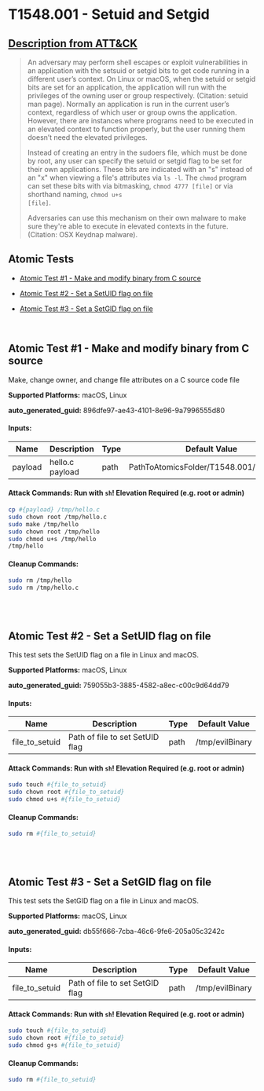 # T1548.001 - Setuid and Setgid
## [Description from ATT&CK](https://attack.mitre.org/techniques/T1548/001)
<blockquote>An adversary may perform shell escapes or exploit vulnerabilities in an application with the setsuid or setgid bits to get code running in a different user’s context. On Linux or macOS, when the setuid or setgid bits are set for an application, the application will run with the privileges of the owning user or group respectively. (Citation: setuid man page). Normally an application is run in the current user’s context, regardless of which user or group owns the application. However, there are instances where programs need to be executed in an elevated context to function properly, but the user running them doesn’t need the elevated privileges.

Instead of creating an entry in the sudoers file, which must be done by root, any user can specify the setuid or setgid flag to be set for their own applications. These bits are indicated with an "s" instead of an "x" when viewing a file's attributes via <code>ls -l</code>. The <code>chmod</code> program can set these bits with via bitmasking, <code>chmod 4777 [file]</code> or via shorthand naming, <code>chmod u+s [file]</code>.

Adversaries can use this mechanism on their own malware to make sure they're able to execute in elevated contexts in the future.(Citation: OSX Keydnap malware).</blockquote>

## Atomic Tests

- [Atomic Test #1 - Make and modify binary from C source](#atomic-test-1---make-and-modify-binary-from-c-source)

- [Atomic Test #2 - Set a SetUID flag on file](#atomic-test-2---set-a-setuid-flag-on-file)

- [Atomic Test #3 - Set a SetGID flag on file](#atomic-test-3---set-a-setgid-flag-on-file)


<br/>

## Atomic Test #1 - Make and modify binary from C source
Make, change owner, and change file attributes on a C source code file

**Supported Platforms:** macOS, Linux


**auto_generated_guid:** 896dfe97-ae43-4101-8e96-9a7996555d80





#### Inputs:
| Name | Description | Type | Default Value |
|------|-------------|------|---------------|
| payload | hello.c payload | path | PathToAtomicsFolder/T1548.001/src/hello.c|


#### Attack Commands: Run with `sh`!  Elevation Required (e.g. root or admin) 


```sh
cp #{payload} /tmp/hello.c
sudo chown root /tmp/hello.c
sudo make /tmp/hello
sudo chown root /tmp/hello
sudo chmod u+s /tmp/hello
/tmp/hello
```

#### Cleanup Commands:
```sh
sudo rm /tmp/hello
sudo rm /tmp/hello.c
```





<br/>
<br/>

## Atomic Test #2 - Set a SetUID flag on file
This test sets the SetUID flag on a file in Linux and macOS.

**Supported Platforms:** macOS, Linux


**auto_generated_guid:** 759055b3-3885-4582-a8ec-c00c9d64dd79





#### Inputs:
| Name | Description | Type | Default Value |
|------|-------------|------|---------------|
| file_to_setuid | Path of file to set SetUID flag | path | /tmp/evilBinary|


#### Attack Commands: Run with `sh`!  Elevation Required (e.g. root or admin) 


```sh
sudo touch #{file_to_setuid}
sudo chown root #{file_to_setuid}
sudo chmod u+s #{file_to_setuid}
```

#### Cleanup Commands:
```sh
sudo rm #{file_to_setuid}
```





<br/>
<br/>

## Atomic Test #3 - Set a SetGID flag on file
This test sets the SetGID flag on a file in Linux and macOS.

**Supported Platforms:** macOS, Linux


**auto_generated_guid:** db55f666-7cba-46c6-9fe6-205a05c3242c





#### Inputs:
| Name | Description | Type | Default Value |
|------|-------------|------|---------------|
| file_to_setuid | Path of file to set SetGID flag | path | /tmp/evilBinary|


#### Attack Commands: Run with `sh`!  Elevation Required (e.g. root or admin) 


```sh
sudo touch #{file_to_setuid}
sudo chown root #{file_to_setuid}
sudo chmod g+s #{file_to_setuid}
```

#### Cleanup Commands:
```sh
sudo rm #{file_to_setuid}
```





<br/>
